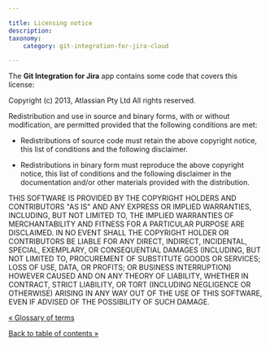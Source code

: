 ```yaml
---

title: Licensing notice
description:
taxonomy:
    category: git-integration-for-jira-cloud

---
```

The **Git Integration for Jira** app contains some code that covers this license:

Copyright (c) 2013, Atlassian Pty Ltd
All rights reserved.

Redistribution and use in source and binary forms, with or without
modification, are permitted provided that the following conditions are met:

*   Redistributions of source code must retain the above copyright notice,
    this list of conditions and the following disclaimer.

*   Redistributions in binary form must reproduce the above copyright notice,
    this list of conditions and the following disclaimer in the documentation
    and/or other materials provided with the distribution.


THIS SOFTWARE IS PROVIDED BY THE COPYRIGHT HOLDERS AND CONTRIBUTORS "AS IS" AND ANY EXPRESS OR IMPLIED WARRANTIES, INCLUDING, BUT NOT LIMITED TO, THE IMPLIED WARRANTIES OF MERCHANTABILITY AND FITNESS FOR A PARTICULAR PURPOSE ARE DISCLAIMED. IN NO EVENT SHALL THE COPYRIGHT HOLDER OR CONTRIBUTORS BE LIABLE FOR ANY DIRECT, INDIRECT, INCIDENTAL, SPECIAL, EXEMPLARY, OR CONSEQUENTIAL DAMAGES (INCLUDING, BUT NOT LIMITED TO, PROCUREMENT OF SUBSTITUTE GOODS OR SERVICES; LOSS OF USE, DATA, OR PROFITS; OR BUSINESS INTERRUPTION) HOWEVER CAUSED AND ON ANY THEORY OF LIABILITY, WHETHER IN CONTRACT, STRICT LIABILITY, OR TORT (INCLUDING NEGLIGENCE OR OTHERWISE) ARISING IN ANY WAY OUT OF THE USE OF THIS SOFTWARE, EVEN IF ADVISED OF THE POSSIBILITY OF SUCH DAMAGE.

[« Glossary of terms](/wiki/spaces/GITCLOUD/pages/1923026202/Glossary+of+terms)

[Back to table of contents »](/wiki/spaces/GITCLOUD/pages/1923022940/Documentation)